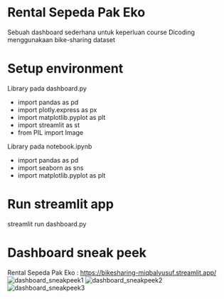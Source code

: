 # Rental Sepeda Pak Eko
Sebuah dashboard sederhana untuk keperluan course Dicoding menggunakaan bike-sharing dataset

# Setup environment
Library pada dashboard.py
* import pandas as pd
* import plotly.express as px
* import matplotlib.pyplot as plt
* import streamlit as st
* from PIL import Image

Library pada notebook.ipynb
* import pandas as pd
* import seaborn as sns
* import matplotlib.pyplot as plt

# Run streamlit app
streamlit run dashboard.py

# Dashboard sneak peek
Rental Sepeda Pak Eko : https://bikesharing-miqbalyusuf.streamlit.app/
![dashboard_sneakpeek1](https://github.com/MIqbalY/bike_sharing/assets/46331276/90f2f7d9-1712-4e91-833c-6d99427f82b3)
![dashboard_sneakpeek2](https://github.com/MIqbalY/bike_sharing/assets/46331276/f7568178-8f76-4fe7-8293-e5de82ae43d1)
![dashboard_sneakpeek3](https://github.com/MIqbalY/bike_sharing/assets/46331276/894d779f-eef5-42b0-8d11-80a3cf46269d)

